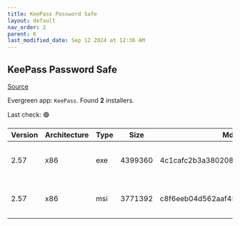 ```yaml
---
title: KeePass Password Safe
layout: default
nav_order: 2
parent: K
last_modified_date: Sep 12 2024 at 12:36 AM
---
```


## KeePass Password Safe

[Source](https://keepass.info/)

Evergreen app: `KeePass`. Found **2** installers.

Last check: 🟢

| Version | Architecture | Type | Size    | Md5                              | URI                                                                                                                                                                                            |
| ------- | ------------ | ---- | ------- | -------------------------------- | ---------------------------------------------------------------------------------------------------------------------------------------------------------------------------------------------- |
| 2.57    | x86          | exe  | 4399360 | 4c1cafc2b3a380208548620a3d53dbba | [https://versaweb.dl.sourceforge.net/project/keepass/KeePass%202.x/2.57/KeePass-2.57-Setup.exe](https://versaweb.dl.sourceforge.net/project/keepass/KeePass%202.x/2.57/KeePass-2.57-Setup.exe) |
| 2.57    | x86          | msi  | 3771392 | c8f6eeb04d562aaf45fba3fee8c75406 | [https://versaweb.dl.sourceforge.net/project/keepass/KeePass%202.x/2.57/KeePass-2.57.msi](https://versaweb.dl.sourceforge.net/project/keepass/KeePass%202.x/2.57/KeePass-2.57.msi)             |
